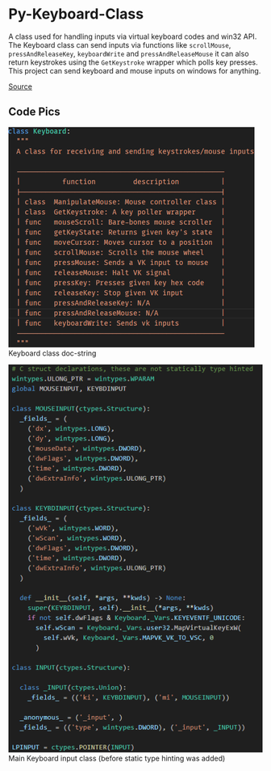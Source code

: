 # Py-Keyboard-Class
A class used for handling inputs via virtual keyboard codes and win32 API. The Keyboard class can send inputs via functions like `scrollMouse`, `pressAndReleaseKey`, `keyboardWrite` and `pressAndReleaseMouse` it can also return keystrokes using the `GetKeystroke` wrapper which polls key presses. This project can send keyboard and mouse inputs on windows for anything.

[Source](https://github.com/itzCozi/Py-Keyboard-Class/blob/main/source/py_key.py)

## Code Pics
![main class doc-string](ignore/keyboard-doc-string.png 'Keyboard class doc-string')  
Keyboard class doc-string

![Keyboard input class](ignore/input-class.png 'class for Keyboard input')  
Main Keyboard input class (before static type hinting was added)
